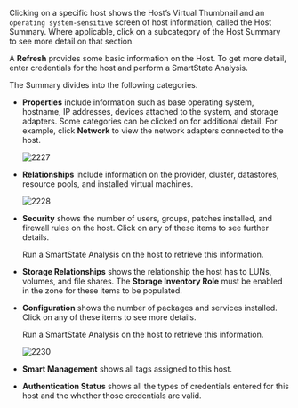Clicking on a specific host shows the Host’s Virtual Thumbnail and an
`operating system-sensitive` screen of host information, called the Host
Summary. Where applicable, click on a subcategory of the Host Summary to
see more detail on that section.

A **Refresh** provides some basic information on the Host. To get more
detail, enter credentials for the host and perform a SmartState
Analysis.

The Summary divides into the following categories.

  - **Properties** include information such as base operating system,
    hostname, IP addresses, devices attached to the system, and storage
    adapters. Some categories can be clicked on for additional detail.
    For example, click **Network** to view the network adapters
    connected to the host.
    
    ![2227](2227.png)

  - **Relationships** include information on the provider, cluster,
    datastores, resource pools, and installed virtual machines.
    
    ![2228](2228.png)

  - **Security** shows the number of users, groups, patches installed,
    and firewall rules on the host. Click on any of these items to see
    further details.
    
    <div class="note">
    
    Run a SmartState Analysis on the host to retrieve this information.
    
    </div>

  - **Storage Relationships** shows the relationship the host has to
    LUNs, volumes, and file shares. The **Storage Inventory Role** must
    be enabled in the zone for these items to be populated.

  - **Configuration** shows the number of packages and services
    installed. Click on any of these items to see more details.
    
    <div class="note">
    
    Run a SmartState Analysis on the host to retrieve this information.
    
    </div>
    
    ![2230](2230.png)

  - **Smart Management** shows all tags assigned to this host.

  - **Authentication Status** shows all the types of credentials entered
    for this host and the whether those credentials are valid.
